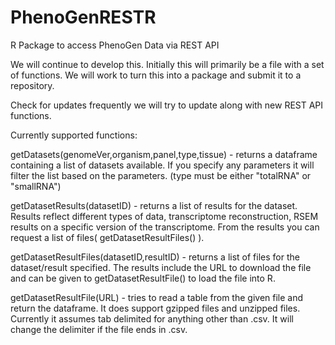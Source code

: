 # PhenoGenRESTR
R Package to access PhenoGen Data via REST API

We will continue to develop this.  Initially this will primarily be a file with
a set of functions. We will work to turn this into a package and submit it to 
a repository.

Check for updates frequently we will try to update along with new REST API 
functions.

Currently supported functions:

getDatasets(genomeVer,organism,panel,type,tissue) - returns a 
dataframe containing a list of datasets available.  If you specify any parameters
it will filter the list based on the parameters. (type must be either "totalRNA"
or "smallRNA")

getDatasetResults(datasetID) - returns a list of results for the dataset.  
Results reflect different types of data, transcriptome reconstruction, RSEM 
results on a specific version of the transcriptome.  From the results you can 
request a list of files( getDatasetResultFiles() ).

getDatasetResultFiles(datasetID,resultID) - returns a list of files for the 
dataset/result specified.  The results include the URL to download the file and
can be given to getDatasetResultFile() to load the file into R.

getDatasetResultFile(URL) - tries to read a table from the given file and return
the dataframe.  It does support gzipped files and unzipped files.  Currently it
assumes tab delimited for anything other than .csv.  It will change the delimiter
if the file ends in .csv.

